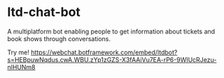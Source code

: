 # ltd-chat-bot
A multiplatform bot enabling people to get information about tickets and book shows through conversations.

Try me! https://webchat.botframework.com/embed/ltdbot?s=HEBpuwNqdus.cwA.WBU.zYp1zGZS-X3fAAiVu7EA-rP6-9WIUcRJezu-nlHUNm8

